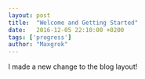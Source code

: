 ```yaml
---
layout: post
title:  "Welcome and Getting Started"
date:   2016-12-05 22:10:00 +0200
tags: ['progress']
author: "Maxgrok"
---
```


I made a new change to the blog layout! 